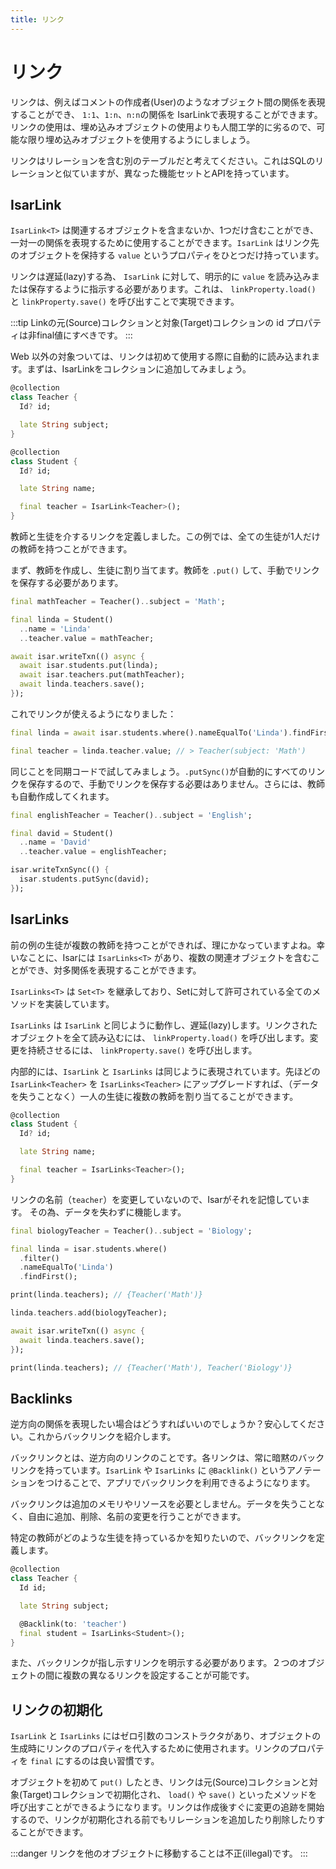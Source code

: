 ```yaml
---
title: リンク
---
```


# リンク

リンクは、例えばコメントの作成者(User)のようなオブジェクト間の関係を表現することができ、 `1:1`、`1:n`、`n:n`の関係を IsarLinkで表現することができます。リンクの使用は、埋め込みオブジェクトの使用よりも人間工学的に劣るので、可能な限り埋め込みオブジェクトを使用するようにしましょう。

リンクはリレーションを含む別のテーブルだと考えてください。これはSQLのリレーションと似ていますが、異なった機能セットとAPIを持っています。

## IsarLink

`IsarLink<T>` は関連するオブジェクトを含まないか、1つだけ含むことができ、一対一の関係を表現するために使用することができます。`IsarLink` はリンク先のオブジェクトを保持する `value` というプロパティをひとつだけ持っています。

リンクは遅延(lazy)する為、 `IsarLink` に対して、明示的に `value` を読み込みまたは保存するように指示する必要があります。これは、 `linkProperty.load()` と `linkProperty.save()` を呼び出すことで実現できます。

:::tip
Linkの元(Source)コレクションと対象(Target)コレクションの id プロパティは非final値にすべきです。
:::

Web 以外の対象ついては、リンクは初めて使用する際に自動的に読み込まれます。まずは、IsarLinkをコレクションに追加してみましょう。

```dart
@collection
class Teacher {
  Id? id;

  late String subject;
}

@collection
class Student {
  Id? id;

  late String name;

  final teacher = IsarLink<Teacher>();
}
```

教師と生徒を介するリンクを定義しました。この例では、全ての生徒が1人だけの教師を持つことができます。

まず、教師を作成し、生徒に割り当てます。教師を `.put()` して、手動でリンクを保存する必要があります。

```dart
final mathTeacher = Teacher()..subject = 'Math';

final linda = Student()
  ..name = 'Linda'
  ..teacher.value = mathTeacher;

await isar.writeTxn(() async {
  await isar.students.put(linda);
  await isar.teachers.put(mathTeacher);
  await linda.teachers.save();
});
```

これでリンクが使えるようになりました：

```dart
final linda = await isar.students.where().nameEqualTo('Linda').findFirst();

final teacher = linda.teacher.value; // > Teacher(subject: 'Math')
```

同じことを同期コードで試してみましょう。`.putSync()`が自動的にすべてのリンクを保存するので、手動でリンクを保存する必要はありません。さらには、教師も自動作成してくれます。

```dart
final englishTeacher = Teacher()..subject = 'English';

final david = Student()
  ..name = 'David'
  ..teacher.value = englishTeacher;

isar.writeTxnSync(() {
  isar.students.putSync(david);
});
```

## IsarLinks

前の例の生徒が複数の教師を持つことができれば、理にかなっていますよね。幸いなことに、Isarには `IsarLinks<T>` があり、複数の関連オブジェクトを含むことができ、対多関係を表現することができます。

`IsarLinks<T>` は `Set<T>` を継承しており、Setに対して許可されている全てのメソッドを実装しています。

`IsarLinks` は `IsarLink` と同じように動作し、遅延(lazy)します。リンクされたオブジェクトを全て読み込むには、 `linkProperty.load()` を呼び出します。変更を持続させるには、 `linkProperty.save()` を呼び出します。

内部的には、`IsarLink` と `IsarLinks` は同じように表現されています。先ほどの `IsarLink<Teacher>` を `IsarLinks<Teacher>` にアップグレードすれば、（データを失うことなく）一人の生徒に複数の教師を割り当てることができます。

```dart
@collection
class Student {
  Id? id;

  late String name;

  final teacher = IsarLinks<Teacher>();
}
```

リンクの名前（`teacher`）を変更していないので、Isarがそれを記憶しています。
その為、データを失わずに機能します。

```dart
final biologyTeacher = Teacher()..subject = 'Biology';

final linda = isar.students.where()
  .filter()
  .nameEqualTo('Linda')
  .findFirst();

print(linda.teachers); // {Teacher('Math')}

linda.teachers.add(biologyTeacher);

await isar.writeTxn(() async {
  await linda.teachers.save();
});

print(linda.teachers); // {Teacher('Math'), Teacher('Biology')}
```

## Backlinks

逆方向の関係を表現したい場合はどうすればいいのでしょうか？安心してください。これからバックリンクを紹介します。

バックリンクとは、逆方向のリンクのことです。各リンクは、常に暗黙のバックリンクを持っています。`IsarLink` や `IsarLinks` に `@Backlink()` というアノテーションをつけることで、アプリでバックリンクを利用できるようになります。

バックリンクは追加のメモリやリソースを必要としません。データを失うことなく、自由に追加、削除、名前の変更を行うことができます。

特定の教師がどのような生徒を持っているかを知りたいので、バックリンクを定義します。

```dart
@collection
class Teacher {
  Id id;

  late String subject;

  @Backlink(to: 'teacher')
  final student = IsarLinks<Student>();
}
```

また、バックリンクが指し示すリンクを明示する必要があります。２つのオブジェクトの間に複数の異なるリンクを設定することが可能です。

## リンクの初期化

`IsarLink` と `IsarLinks` にはゼロ引数のコンストラクタがあり、オブジェクトの生成時にリンクのプロパティを代入するために使用されます。リンクのプロパティを `final` にするのは良い習慣です。

オブジェクトを初めて `put()` したとき、リンクは元(Source)コレクションと対象(Target)コレクションで初期化され、 `load()` や `save()` といったメソッドを呼び出すことができるようになります。リンクは作成後すぐに変更の追跡を開始するので、リンクが初期化される前でもリレーションを追加したり削除したりすることができます。

:::danger
リンクを他のオブジェクトに移動することは不正(illegal)です。
:::
